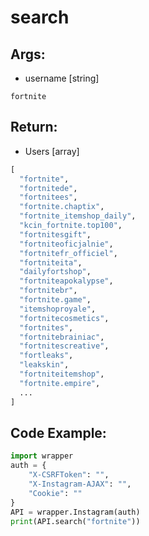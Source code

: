 # search

## Args:

-   username [string]

```
fortnite
```

## Return:

-   Users [array]

```python
[
  "fortnite",
  "fortnitede",
  "fortnitees",
  "fortnite.chaptix",
  "fortnite_itemshop_daily",
  "kcin_fortnite.top100",
  "fortnitesgift",
  "fortniteoficjalnie",
  "fortnitefr_officiel",
  "fortniteita",
  "dailyfortshop",
  "fortniteapokalypse",
  "fortnitebr",
  "fortnite.game",
  "itemshoproyale",
  "fortnitecosmetics",
  "fortnites",
  "fortnitebrainiac",
  "fortnitescreative",
  "fortleaks",
  "leakskin",
  "fortniteitemshop",
  "fortnite.empire",
  ...
]
```

## Code Example:

```python
import wrapper
auth = {
	"X-CSRFToken": "",
	"X-Instagram-AJAX": "",
	"Cookie": ""
}
API = wrapper.Instagram(auth)
print(API.search("fortnite"))
```
